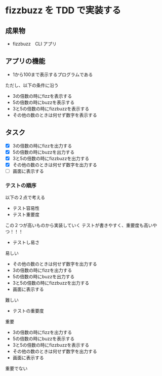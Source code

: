 # fizzbuzz を TDD で実装する

## 成果物

- fizzbuzz　CLI アプリ

## アプリの機能

- 1から100まで表示するプログラムである

ただし、以下の条件に沿う

- 3の倍数の時にfizzを表示する
- 5の倍数の時にbuzzを表示する
- 3と5の倍数の時にfizzbuzzを表示する
- その他の数のときは何せず数字を表示する

## タスク

- [x] 3の倍数の時にfizzを出力する
- [x] 5の倍数の時にbuzzを出力する
- [x] 3と5の倍数の時にfizzbuzzを出力する
- [x] その他の数のときは何せず数字を出力する
- [ ] 画面に表示する

### テストの順序

以下の２点で考える

- テスト容易性
- テスト重要度

この２つが高いものから実装していく
テストが書きやすく、重要度も高いやつ！！！

- テストし易さ

易しい

- その他の数のときは何せず数字を出力する
- 3の倍数の時にfizzを出力する
- 5の倍数の時にbuzzを出力する
- 3と5の倍数の時にfizzbuzzを出力する
- 画面に表示する

難しい

- テストの重要度

重要

- 3の倍数の時にfizzを出力する
- 5の倍数の時にbuzzを表示する
- 3と5の倍数の時にfizzbuzzを表示する
- その他の数のときは何せず数字を出力する
- 画面に表示する

重要でない
